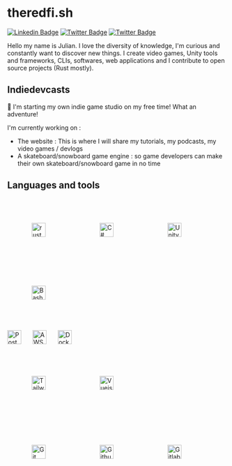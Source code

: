 # theredfi.sh

[![Linkedin Badge](https://img.shields.io/badge/-juliandidier-blue?style=flat&logo=Linkedin&logoColor=white&link=https://www.linkedin.com/in/juliandidier/)](https://www.linkedin.com/in/juliandidier/) [![Twitter Badge](https://img.shields.io/badge/-julian__didier-blue?style=flat&logo=Twitter&logoColor=white&link=https://twitter.com/julian__didier)](https://twitter.com/julian__didier) [![Twitter Badge](https://img.shields.io/badge/-indiedevcasts-blue?style=flat&logo=Twitter&logoColor=white&link=https://twitter.com/indiedevcasts)](https://twitter.com/indiedevcasts)

Hello my name is Julian. I love the diversity of knowledge, I'm curious and constantly want to discover new things. I create video games, Unity tools and frameworks, CLIs, softwares, web applications and I contribute to open source projects (Rust mostly).

## Indiedevcasts
:rocket: I'm starting my own indie game studio on my free time! What an adventure! 

I'm currently working on :

- The website : This is where I will share my tutorials, my podcasts, my video games / devlogs
- A skateboard/snowboard game engine : so game developers can make their own skateboard/snowboard game in no time

## Languages and tools
<p>
  <img style="padding:4em" height="32" width="32" src="https://cdn.jsdelivr.net/npm/simple-icons@v3/icons/rust.svg" alt="rust logo" title="rust logo" /> &nbsp;
  <img style="padding:4em" height="32" width="32" src="https://cdn.jsdelivr.net/npm/simple-icons@v3/icons/csharp.svg" alt="C# logo" title="C# logo" /> &nbsp;
  <img style="padding:4em" height="32" width="32" src="https://cdn.jsdelivr.net/npm/simple-icons@v3/icons/unity.svg" alt="Unity logo" title="Unity logo" /> &nbsp;
  <img style="padding:4em" height="32" width="32" src="https://cdn.jsdelivr.net/npm/simple-icons@v3/icons/gnubash.svg" alt="Bash logo" title="Bash logo" /> &nbsp;
</p>
<p>
  <img style="margin-right:1em" height="32" width="32" src="https://cdn.jsdelivr.net/npm/simple-icons@v3/icons/postgresql.svg" alt="PostgreSQL logo" title="PostgreSQL logo" /> &nbsp;
  <img style="margin-right:1em" height="32" width="32" src="https://cdn.jsdelivr.net/npm/simple-icons@v3/icons/amazonaws.svg" alt="AWS logo" title="AWS logo" /> &nbsp;
  <img style="margin-right:1em" height="32" width="32" src="https://cdn.jsdelivr.net/npm/simple-icons@v3/icons/docker.svg" alt="Docker logo" title="Docker logo" /> &nbsp;
</p>
<p>
  <img style="padding:4em" height="32" width="32" src="https://cdn.jsdelivr.net/npm/simple-icons@v3/icons/tailwindcss.svg" alt="Tailwind CSS logo" title="Tailwind CSS logo" /> &nbsp;
  <img style="padding:4em" height="32" width="32" src="https://cdn.jsdelivr.net/npm/simple-icons@v3/icons/vue-dot-js.svg" alt="Vuejs logo" title="Vuejs logo" /> &nbsp;

</p>
<p>
  <img style="padding:4em" height="32" width="32" src="https://cdn.jsdelivr.net/npm/simple-icons@v3/icons/git.svg" alt="Git logo" title="Git logo" /> &nbsp;
  <img style="padding:4em" height="32" width="32" src="https://cdn.jsdelivr.net/npm/simple-icons@v3/icons/github.svg" alt="Github logo" title="Github logo" /> &nbsp;
  <img style="padding:4em" height="32" width="32" src="https://cdn.jsdelivr.net/npm/simple-icons@v3/icons/gitlab.svg" alt="Gitlab logo" title="Gitlab logo" /> &nbsp;
</p>
